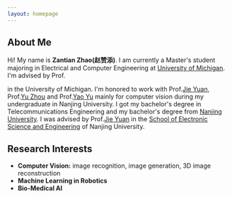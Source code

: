```yaml
---
layout: homepage
---
```


## About Me

Hi! My name is **Zantian Zhao(赵赞添)**. I am currently a Master's student majoring in Electrical and Computer Engineering at [University of Michigan](https://umich.edu/).
I'm advised by Prof.
<!--
[Liyue Shen](https://liyueshen.engin.umich.edu/) 
-->
in the University of Michigan. I'm honored to work with Prof.[Jie Yuan](https://ese.nju.edu.cn/yj/list.htm), Prof.[Yu Zhou](https://ese.nju.edu.cn/zy_23988/list.htm) and Prof.[Yao Yu](https://ese.nju.edu.cn/90/99/c24004a364697/page3.htm) mainly for computer vision during my undergraduate in Nanjing University. I got my bachelor's degree in Telecommunications Engineering and my bachelor's degree from [Nanjing University](https://www.nju.edu.cn/en/). I was advised by Prof.[Jie Yuan](https://ese.nju.edu.cn/yj/list.htm) in the [School of Electronic Science and Engineering](https://ese.nju.edu.cn/ese_en/main.htm) of Nanjing University. 

## Research Interests

- **Computer Vision:** image recognition, image generation, 3D image reconstruction
- **Machine Learning in Robotics** 
- **Bio-Medical AI** 

<!--
## News

- **[Feb. 2020]** Our paper about incremental learning is accepted to CVPR 2020.
- **[Feb. 2020]** We will host the ACM Multimedia Asia 2020 conference in Singapore!
- **[Sept. 2019]** Our paper about few-shot learning is accepted to NeurIPS 2019.
- **[Mar. 2019]** Our paper about few-shot learning is accepted to CVPR 2019.

{% include_relative _includes/publications.md %}

{% include_relative _includes/services.md %}
-->
